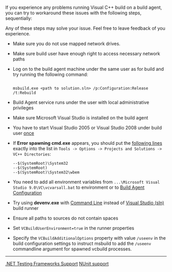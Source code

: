 [//]: # (title: Visual C Build Issues)
[//]: # (auxiliary-id: Visual C Build Issues)
If you experience any problems running Visual C\+\+ build on a build agent, you can try to workaround these issues with the following steps, sequentially:


<note>

Any of these steps may solve your issue. Feel free to leave feedback of you experience.
</note>


	
* Make sure you do not use mapped network drives.
	
* Make sure build user have enough right to access necessary network paths
	
* Log on to the build agent machine under the same user as for build and try running the following command:

    ```Shell
    
    msbuild.exe <path to solution.sln> /p:Configuration:Release /t:Rebuild
    
    ```

* Build Agent service runs under the user with local administrative privileges
	
* Make sure Microsoft Visual Studio is installed on the build agent
	
* You have to start Visual Studio 2005 or Visual Studio 2008 under build user [once](http://www.jetbrains.net/devnet/message/5233781#5233781)
	
* If __Error spawning cmd.exe__ appears, you should put the [following lines](http://www.jetbrains.net/devnet/message/5217957#5217957) exactly into the list in `Tools -> Options -> Projects and Solutions -> VC++ Directories`:

    ```Shell
    --$(SystemRoot)\System32
    --$(SystemRoot)
    --$(SystemRoot)\System32\wbem

    ```
	
* You need to add all environment variables from `...\Microsoft Visual Studio 9.0\VC\vcvarsall.bat` to environment or to [Build Agent Configuration](build-agent-configuration.md)
	
* Try using __devenv.exe__ with [Command Line](command-line.md) instead of [Visual Studio (sln)](visual-studio-sln.md) build runner
	
* Ensure all paths to sources do not contain spaces
	
* Set `VCBuildUserEnvironment=true` in the runner properties
	
* Specify the `VCBuildAdditionalOptions` property with value `/useenv` in the build configuration settings to instruct msbuild to add the `/useenv` commandline argument for spawned vcbuild processes.

__ __
 
 <seealso>
        <category ref="admin-guide">
            <a href="net-testing-frameworks-support.md">.NET Testing Frameworks Support</a>
            <a href="nunit-support.md">NUnit support</a>
        </category>
</seealso>